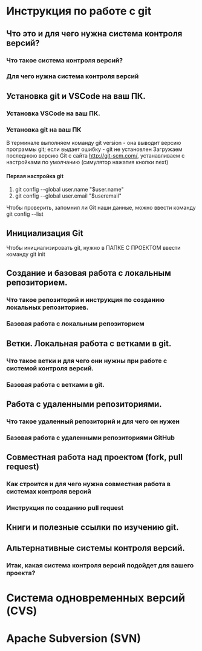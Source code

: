 # Инструкция по работе с git

## Что это и для чего нужна система контроля версий?

### Что такое система контроля версий?

### Для чего нужна система контроля версий

## Установка git и VSCode на ваш ПК.

### Установка VSCode на ваш ПК.

### Установка git на ваш ПК
В терминале выполняем команду git version - она выводит версию программы git; если выдает ошибку - git не установлен
Загружаем последнюю версию Git с сайта <http://git-scm.com/>, устанавливаем с настройками по умолчанию (симулятор нажатия кнопки next)
#### Первая настройка git
1. git config --global user.name "$user.name"
2. git config --global user.email "$useremail"

Чтобы проверить, запомнил ли Git наши данные, можно ввести команду git config --list

## Инициализация Git
Чтобы инициализировать git, нужно в ПАПКЕ С ПРОЕКТОМ ввести команду git init
## Создание и базовая работа с локальным репозиторием.

### Что такое репозиторий и инструкция по созданию локальных репозиториев.

### Базовая работа с локальным репозиторием

## Ветки. Локальная работа с ветками в git.

### Что такое ветки и для чего они нужны при работе с системой контроля версий.

### Базовая работа с ветками в git.

## Работа с удаленными репозиториями.

### Что такое удаленный репозиторий и для чего он нужен

### Базовая работа с удаленными репозиториями GitHub

## Совместная работа над проектом (fork, pull request)

### Как строится и для чего нужна совместная работа в системах контроля версий

### Инструкция по созданию pull request

## Книги и полезные ссылки по изучению git.

## Альтернативные системы контроля версий.

### Итак, какая система контроля версий подойдет для вашего проекта?

# Система одновременных версий (CVS)

# Apache Subversion (SVN)

